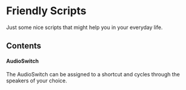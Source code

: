 # Friendly Scripts

Just some nice scripts that might help you in your everyday life.

## Contents

#### AudioSwitch

The AudioSwitch can be assigned to a shortcut and cycles through the speakers of your choice.


